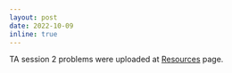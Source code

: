 ```yaml
---
layout: post
date: 2022-10-09
inline: true
---
```


TA session 2 problems were uploaded at [Resources](/resources/) page.
